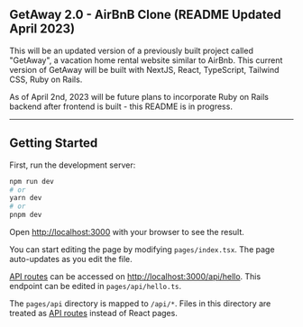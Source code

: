 ## GetAway 2.0 - AirBnB Clone (README Updated April 2023)

This will be an updated version of a previously built project called "GetAway", a vacation home rental website similar to AirBnb. This current version of GetAway will be built with NextJS, React, TypeScript, Tailwind CSS, Ruby on Rails.

As of April 2nd, 2023 will be future plans to incorporate Ruby on Rails backend after frontend is built - this README is in progress.

---

## Getting Started

First, run the development server:

```bash
npm run dev
# or
yarn dev
# or
pnpm dev
```

Open [http://localhost:3000](http://localhost:3000) with your browser to see the result.

You can start editing the page by modifying `pages/index.tsx`. The page auto-updates as you edit the file.

[API routes](https://nextjs.org/docs/api-routes/introduction) can be accessed on [http://localhost:3000/api/hello](http://localhost:3000/api/hello). This endpoint can be edited in `pages/api/hello.ts`.

The `pages/api` directory is mapped to `/api/*`. Files in this directory are treated as [API routes](https://nextjs.org/docs/api-routes/introduction) instead of React pages.
